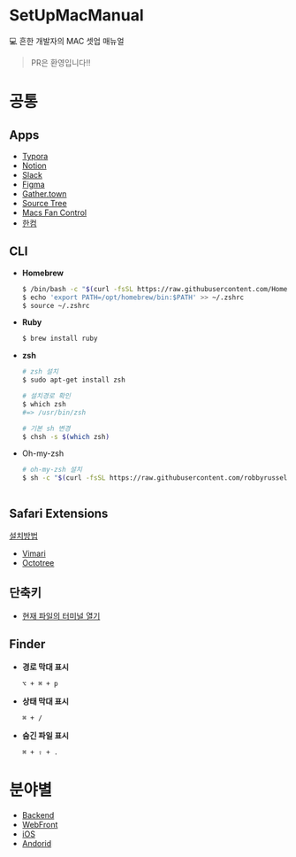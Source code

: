 # SetUpMacManual
💻 흔한 개발자의 MAC 셋업 매뉴얼
> PR은 환영입니다!!
# 공통
## Apps
* [Typora](https://typora.io/#download)
* [Notion](https://www.notion.so/desktop)
* [Slack](https://slack.com/intl/en-kr/downloads/mac?geocode=en-kr)
* [Figma](https://www.figma.com/downloads/)
* [Gather.town](https://www.gather.town/download)
* [Source Tree](https://www.sourcetreeapp.com)
* [Macs Fan Control](https://crystalidea.com/macs-fan-control/download)
* [한컴](https://www.hancom.com/mypage/myIndivPrdtList.do)



## CLI

* **Homebrew**
   
   ```bash
   $ /bin/bash -c "$(curl -fsSL https://raw.githubusercontent.com/Homebrew/install/HEAD/install.sh)"
   $ echo 'export PATH=/opt/homebrew/bin:$PATH' >> ~/.zshrc
   $ source ~/.zshrc
   ```
   
* **Ruby**
   
   ```bash
   $ brew install ruby
   ```

+ **zsh**

  ```bash
  # zsh 설치
  $ sudo apt-get install zsh
  
  # 설치경로 확인
  $ which zsh
  #=> /usr/bin/zsh
  
  # 기본 sh 변경
  $ chsh -s $(which zsh)

+ Oh-my-zsh

  ```bash
  # oh-my-zsh 설치
  $ sh -c "$(curl -fsSL https://raw.githubusercontent.com/robbyrussell/oh-my-zsh/master/tools/install.sh)"



## Safari Extensions

[설치방법](https://support.apple.com/ko-kr/HT203051)

* [Vimari](https://apps.apple.com/kr/app/vimari/id1480933944?l=en&mt=12)
* [Octotree](https://apps.apple.com/kr/app/octotree/id1457450145?l=en&mt=12)



## 단축키

* [현재 파일의 터미널 열기](https://ifuwanna.tistory.com/261)



## Finder

* **경로 막대 표시**

   `⌥ + ⌘ + p`
   
* **상태 막대 표시**

   `⌘ + /`
   
* **숨긴 파일 표시**

   `⌘ + ⇧ + .`
   



# 분야별

* [Backend](https://github.com/kimxwan0319/SetUpMacManual/blob/main/Backend/Backend.md)
* [WebFront](https://github.com/kimxwan0319/SetUpMacManual/blob/main/WebFront/WebFront.md)
* [iOS](https://github.com/kimxwan0319/SetUpMacManual/blob/main/iOS/iOS.md)
* [Andorid](https://github.com/kimxwan0319/SetUpMacManual/blob/main/Android/Android.md)

